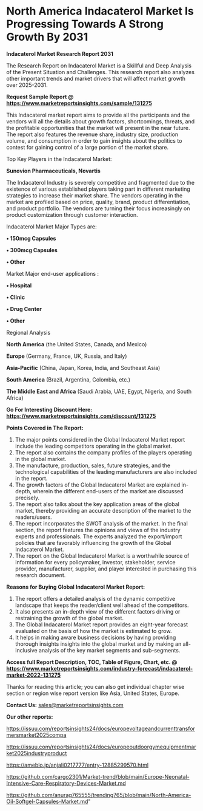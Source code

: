# North America Indacaterol Market Is Progressing Towards A Strong Growth By 2031

<strong>Indacaterol Market Research Report 2031</strong>

The Research Report on Indacaterol Market is a Skillful and Deep Analysis of the Present Situation and Challenges. This research report also analyzes other important trends and market drivers that will affect market growth over 2025-2031.

<strong>Request Sample Report @ <a href=https://www.marketreportsinsights.com/sample/131275>https://www.marketreportsinsights.com/sample/131275</a></strong>

This Indacaterol market report aims to provide all the participants and the vendors will all the details about growth factors, shortcomings, threats, and the profitable opportunities that the market will present in the near future. The report also features the revenue share, industry size, production volume, and consumption in order to gain insights about the politics to contest for gaining control of a large portion of the market share.

Top Key Players in the Indacaterol Market:

<strong>Sunovion Pharmaceuticals, Novartis</strong>

The Indacaterol Industry is severely competitive and fragmented due to the existence of various established players taking part in different marketing strategies to increase their market share. The vendors operating in the market are profiled based on price, quality, brand, product differentiation, and product portfolio. The vendors are turning their focus increasingly on product customization through customer interaction.

Indacaterol Market Major Types are:

<strong>• 150mcg Capsules

• 300mcg Capsules

• Other</strong>

Market Major end-user applications :

<strong>• Hospital

• Clinic

• Drug Center

• Other</strong>

Regional Analysis

</u><strong><b>North America</b></strong> (the United States, Canada, and Mexico)

<strong><b>Europe </b></strong>(Germany, France, UK, Russia, and Italy)

<strong><b>Asia-Pacific</b></strong> (China, Japan, Korea, India, and Southeast Asia)

<strong><b>South America</b></strong> (Brazil, Argentina, Colombia, etc.)

<strong><b>The Middle East and Africa</b></strong> (Saudi Arabia, UAE, Egypt, Nigeria, and South Africa)

<strong>Go For Interesting Discount Here: <a href=https://www.marketreportsinsights.com/discount/131275>https://www.marketreportsinsights.com/discount/131275</a></strong>

<strong>Points Covered in The Report:</strong>
<ol>
  <li>The major points considered in the Global Indacaterol Market report include the leading competitors operating in the global market.</li>
  <li>The report also contains the company profiles of the players operating in the global market.</li>
  <li>The manufacture, production, sales, future strategies, and the technological capabilities of the leading manufacturers are also included in the report.</li>
  <li>The growth factors of the Global Indacaterol Market are explained in-depth, wherein the different end-users of the market are discussed precisely.</li>
  <li>The report also talks about the key application areas of the global market, thereby providing an accurate description of the market to the readers/users.</li>
  <li>The report incorporates the SWOT analysis of the market. In the final section, the report features the opinions and views of the industry experts and professionals. The experts analyzed the export/import policies that are favorably influencing the growth of the Global Indacaterol Market.</li>
  <li>The report on the Global Indacaterol Market is a worthwhile source of information for every policymaker, investor, stakeholder, service provider, manufacturer, supplier, and player interested in purchasing this research document.</li>
</ol>
<strong>Reasons for Buying Global Indacaterol Market Report:</strong>

<ol>
  <li>The report offers a detailed analysis of the dynamic competitive landscape that keeps the reader/client well ahead of the competitors.</li>
  <li>It also presents an in-depth view of the different factors driving or restraining the growth of the global market.</li>
  <li>The Global Indacaterol Market report provides an eight-year forecast evaluated on the basis of how the market is estimated to grow.</li>
  <li>It helps in making aware business decisions by having providing thorough insights insights into the global market and by making an all-inclusive analysis of the key market segments and sub-segments.</li>
</ol>
<strong>Access full Report Description, TOC, Table of Figure, Chart, etc. @ <a href=https://www.marketreportsinsights.com/industry-forecast/indacaterol-market-2022-131275>https://www.marketreportsinsights.com/industry-forecast/indacaterol-market-2022-131275</a></strong>


Thanks for reading this article; you can also get individual chapter wise section or region wise report version like Asia, United States, Europe.

<strong>Contact Us:</strong>
sales@marketreportsinsights.com

<strong>Our other reports:</strong>

<a href=https://issuu.com/reportsinsights24/docs/europevoltageandcurrenttransformersmarket2025compa>https://issuu.com/reportsinsights24/docs/europevoltageandcurrenttransformersmarket2025compa</a>

<a href=https://issuu.com/reportsinsights24/docs/europeoutdoorgymequipmentmarket2025industryproduct>https://issuu.com/reportsinsights24/docs/europeoutdoorgymequipmentmarket2025industryproduct</a>

<a href=https://ameblo.jp/anjali0217777/entry-12885299570.html>https://ameblo.jp/anjali0217777/entry-12885299570.html</a>

<a href=https://github.com/cargo2301/Market-trend/blob/main/Europe-Neonatal-Intensive-Care-Respiratory-Devices-Market.md>https://github.com/cargo2301/Market-trend/blob/main/Europe-Neonatal-Intensive-Care-Respiratory-Devices-Market.md</a>

<a href=https://github.com/anurag765555/trending765/blob/main/North-America-Oil-Softgel-Capsules-Market.md>https://github.com/anurag765555/trending765/blob/main/North-America-Oil-Softgel-Capsules-Market.md</a>"
